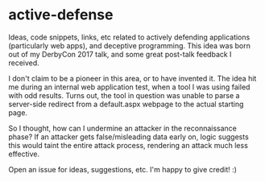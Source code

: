 # active-defense
Ideas, code snippets, links, etc related to actively defending applications (particularly web apps), and deceptive programming.  This idea
was born out of my DerbyCon 2017 talk, and some great post-talk feedback I received.

I don't claim to be a pioneer in this area, or to have invented it.  The idea hit me during an internal web application test, when a tool I was using failed with odd results.  Turns out, the tool in question was unable to parse a server-side redirect from a default.aspx webpage to the actual starting page.  

So I thought, how can I undermine an attacker in the reconnaissance phase?  If an attacker gets false/misleading data early on, logic suggests this would taint the entire attack process, rendering an attack much less effective.  

Open an issue for ideas, suggestions, etc.  I'm happy to give credit! :)
